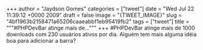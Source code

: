 
+++
author = "Jaydson Gomes"
categories = ["tweet"]
date = "Wed Jul 22 11:39:12 +0000 2009"
draft = false
image = "{TWEET_IMAGE}"
slug = "4bf1963b2158471a65206caaeabbf1eb95419fb2"
tags = ["tweet"]
title = """#PHPDevBar atinge mais de..."""
+++
#PHPDevBar atinge mais de 1000 downloads com 230 usuários ativos por dia. Alguém tem mais alguma idéia boa para adicionar a barra?
